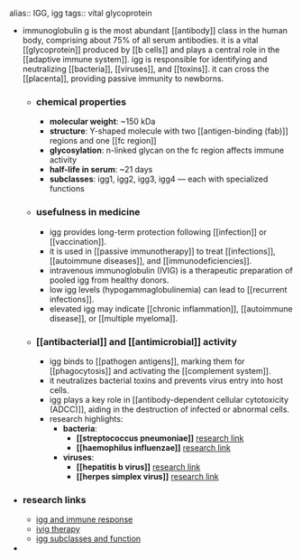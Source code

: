 alias:: IGG, igg
tags:: vital glycoprotein

- immunoglobulin g is the most abundant [[antibody]] class in the human body, comprising about 75% of all serum antibodies. it is a vital [[glycoprotein]] produced by [[b cells]] and plays a central role in the [[adaptive immune system]]. igg is responsible for identifying and neutralizing [[bacteria]], [[viruses]], and [[toxins]]. it can cross the [[placenta]], providing passive immunity to newborns.
	- ### chemical properties
		- **molecular weight**: ~150 kDa
		- **structure**: Y-shaped molecule with two [[antigen-binding (fab)]] regions and one [[fc region]]
		- **glycosylation**: n-linked glycan on the fc region affects immune activity
		- **half-life in serum**: ~21 days
		- **subclasses**: igg1, igg2, igg3, igg4 — each with specialized functions
	- ### usefulness in medicine
		- igg provides long-term protection following [[infection]] or [[vaccination]].
		- it is used in [[passive immunotherapy]] to treat [[infections]], [[autoimmune diseases]], and [[immunodeficiencies]].
		- intravenous immunoglobulin (IVIG) is a therapeutic preparation of pooled igg from healthy donors.
		- low igg levels (hypogammaglobulinemia) can lead to [[recurrent infections]].
		- elevated igg may indicate [[chronic inflammation]], [[autoimmune disease]], or [[multiple myeloma]].
	- ### [[antibacterial]] and [[antimicrobial]] activity
		- igg binds to [[pathogen antigens]], marking them for [[phagocytosis]] and activating the [[complement system]].
		- it neutralizes bacterial toxins and prevents virus entry into host cells.
		- igg plays a key role in [[antibody-dependent cellular cytotoxicity (ADCC)]], aiding in the destruction of infected or abnormal cells.
		- research highlights:
			- **bacteria**:
				- **[[streptococcus pneumoniae]]** [research link](https://scholar.google.com/scholar?q=igg+streptococcus+pneumoniae)
				- **[[haemophilus influenzae]]** [research link](https://scholar.google.com/scholar?q=igg+haemophilus+influenzae)
			- **viruses**:
				- **[[hepatitis b virus]]** [research link](https://scholar.google.com/scholar?q=igg+hepatitis+b+virus)
				- **[[herpes simplex virus]]** [research link](https://scholar.google.com/scholar?q=igg+herpes+simplex+virus)
- ### research links
	- [igg and immune response](https://scholar.google.com/scholar?q=igg+immune+response)
	- [ivig therapy](https://scholar.google.com/scholar?q=ivig+immunotherapy)
	- [igg subclasses and function](https://scholar.google.com/scholar?q=igg+subclasses+function)
-